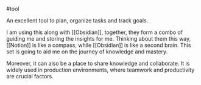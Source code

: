 #tool 

An excellent tool to plan, organize tasks and track goals.

I am using this along with [[Obsidian]], together, they form a combo of guiding me and storing the insights for me. Thinking about them this way, [[Notion]] is like a compass, while [[Obsidian]] is like a second brain. This set is going to aid me on the journey of knowledge and mastery.

Moreover, it can also be a place to share knowledge and collaborate. It is widely used in production environments, where teamwork and productivity are crucial factors.